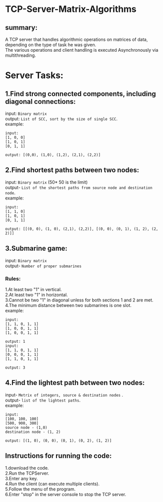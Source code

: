 # TCP-Server-Matrix-Algorithms

## summary:
 A TCP server that handles algorithmic operations on matrices of data, depending on the type of task he was given.<br />
 The various operations and client handling is executed Asynchronously via multithreading.<br />

# Server Tasks:

## 1.Find strong connected components, including diagonal connections:<br />
 input: `Binary matrix` <br />
 output: `List of SCC, sort by the size of single SCC`.<br />
 example: <br />
 ````
 input:
[1, 0, 0]
[1, 0, 1]
[0, 1, 1]
 
 output: [(0,0), (1,0), (1,2), (2,1), (2,2)]
````
## 2.Find shortest paths between two nodes:<br />
 input: `Binary matrix` (50* 50 is the limit)<br />
 output- `List of the shortest paths from source node and destination node`.<br />
 example: <br />
 ````
 input:
 [1, 1, 0]
 [1, 0, 1]
 [0, 1, 1]
 
 output: [[(0, 0), (1, 0), (2,1), (2,2)], [(0, 0), (0, 1), (1, 2), (2, 2)]]
````
## 3.Submarine game:<br />
 input: `Binary matrix` <br />
 output- `Number of proper submarines`<br />
 ### Rules:
   1.At least two "1" in vertical.<br />
   2.At least two "1" in horizontal.<br />
   3.Cannot be two "1" in diagonal unless for both sections 1 and 2 are met.<br />
   4.The minimum distance between two submarines is one slot.<br />
 example:<br />
 ````
 input:
 [1, 1, 0, 1, 1]
 [1, 0, 0, 1, 1]
 [1, 0, 0, 1, 1]
 
 output: 1
 input:
 [1, 1, 0, 1, 1]
 [0, 0, 0, 1, 1]
 [1, 1, 0, 1, 1]
 
 output: 3
````
## 4.Find the lightest path between two nodes:<br />
 input- `Metrix of integers, source & destination nodes` .<br />
 output- `list of the lightest paths`.<br />
 example:<br />
 ````
 input:
 [100, 100, 100]
 [500, 900, 300]
 source node - (1,0)
 destination node - (1, 2)
     
 output: [(1, 0), (0, 0), (0, 1), (0, 2), (1, 2)]
 ```` 
 ## Instructions for running the code:
 1.download the code.<br />
 2.Run the TCPServer.<br />
 3.Enter any key.<br />
 4.Run the client (can execute multiple clients).<br />
 5.Follow the menu of the program.<br />
 6.Enter "stop" in the server console to stop the TCP server.<br />
